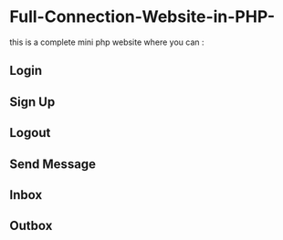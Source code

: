 # Full-Connection-Website-in-PHP-

this is a complete mini php website where you can :
   ## Login
   ## Sign Up
   ## Logout
   ## Send Message
   ## Inbox
   ## Outbox
  
 
